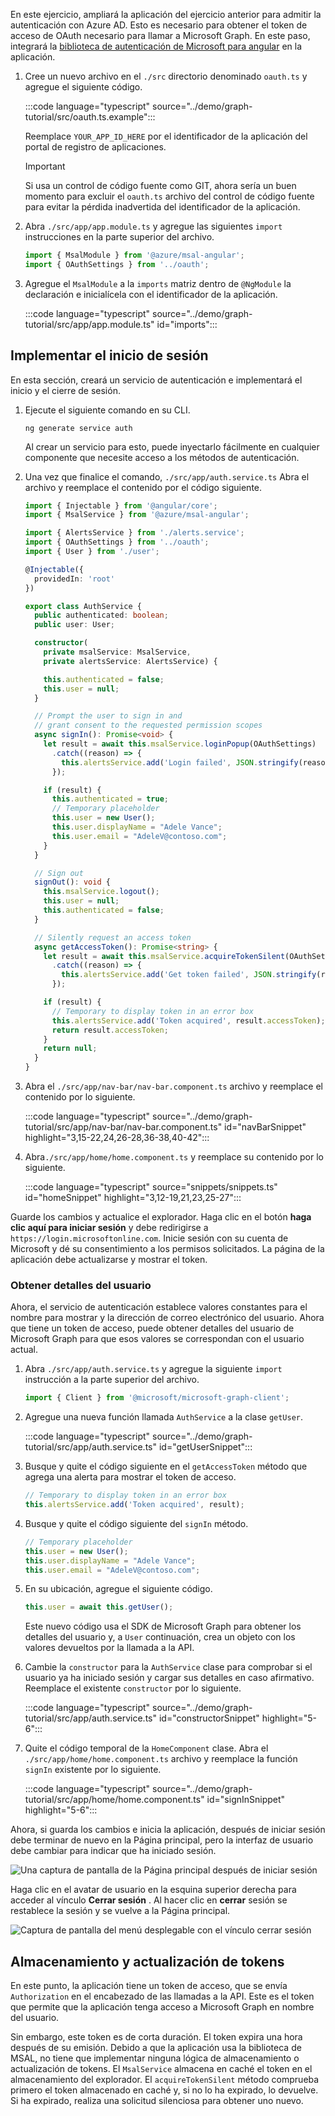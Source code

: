 <!-- markdownlint-disable MD002 MD041 -->

En este ejercicio, ampliará la aplicación del ejercicio anterior para admitir la autenticación con Azure AD. Esto es necesario para obtener el token de acceso de OAuth necesario para llamar a Microsoft Graph. En este paso, integrará la [biblioteca de autenticación de Microsoft para angular](https://github.com/AzureAD/microsoft-authentication-library-for-js/blob/dev/lib/msal-angular/README.md) en la aplicación.

1. Cree un nuevo archivo en el `./src` directorio denominado `oauth.ts` y agregue el siguiente código.

    :::code language="typescript" source="../demo/graph-tutorial/src/oauth.ts.example":::

    Reemplace `YOUR_APP_ID_HERE` por el identificador de la aplicación del portal de registro de aplicaciones.

    > [!IMPORTANT]
    > Si usa un control de código fuente como GIT, ahora sería un buen momento para excluir el `oauth.ts` archivo del control de código fuente para evitar la pérdida inadvertida del identificador de la aplicación.

1. Abra `./src/app/app.module.ts` y agregue las siguientes `import` instrucciones en la parte superior del archivo.

    ```TypeScript
    import { MsalModule } from '@azure/msal-angular';
    import { OAuthSettings } from '../oauth';
    ```

1. Agregue el `MsalModule` a la `imports` matriz dentro de `@NgModule` la declaración e inicialícela con el identificador de la aplicación.

    :::code language="typescript" source="../demo/graph-tutorial/src/app/app.module.ts" id="imports":::

## <a name="implement-sign-in"></a>Implementar el inicio de sesión

En esta sección, creará un servicio de autenticación e implementará el inicio y el cierre de sesión.

1. Ejecute el siguiente comando en su CLI.

    ```Shell
    ng generate service auth
    ```

    Al crear un servicio para esto, puede inyectarlo fácilmente en cualquier componente que necesite acceso a los métodos de autenticación.

1. Una vez que finalice el comando, `./src/app/auth.service.ts` Abra el archivo y reemplace el contenido por el código siguiente.

    ```TypeScript
    import { Injectable } from '@angular/core';
    import { MsalService } from '@azure/msal-angular';

    import { AlertsService } from './alerts.service';
    import { OAuthSettings } from '../oauth';
    import { User } from './user';

    @Injectable({
      providedIn: 'root'
    })

    export class AuthService {
      public authenticated: boolean;
      public user: User;

      constructor(
        private msalService: MsalService,
        private alertsService: AlertsService) {

        this.authenticated = false;
        this.user = null;
      }

      // Prompt the user to sign in and
      // grant consent to the requested permission scopes
      async signIn(): Promise<void> {
        let result = await this.msalService.loginPopup(OAuthSettings)
          .catch((reason) => {
            this.alertsService.add('Login failed', JSON.stringify(reason, null, 2));
          });

        if (result) {
          this.authenticated = true;
          // Temporary placeholder
          this.user = new User();
          this.user.displayName = "Adele Vance";
          this.user.email = "AdeleV@contoso.com";
        }
      }

      // Sign out
      signOut(): void {
        this.msalService.logout();
        this.user = null;
        this.authenticated = false;
      }

      // Silently request an access token
      async getAccessToken(): Promise<string> {
        let result = await this.msalService.acquireTokenSilent(OAuthSettings)
          .catch((reason) => {
            this.alertsService.add('Get token failed', JSON.stringify(reason, null, 2));
          });

        if (result) {
          // Temporary to display token in an error box
          this.alertsService.add('Token acquired', result.accessToken);
          return result.accessToken;
        }
        return null;
      }
    }
    ```

1. Abra el `./src/app/nav-bar/nav-bar.component.ts` archivo y reemplace el contenido por lo siguiente.

    :::code language="typescript" source="../demo/graph-tutorial/src/app/nav-bar/nav-bar.component.ts" id="navBarSnippet" highlight="3,15-22,24,26-28,36-38,40-42":::

1. Abra`./src/app/home/home.component.ts` y reemplace su contenido por lo siguiente.

    :::code language="typescript" source="snippets/snippets.ts" id="homeSnippet" highlight="3,12-19,21,23,25-27":::

Guarde los cambios y actualice el explorador. Haga clic en el botón **haga clic aquí para iniciar sesión** y debe redirigirse a `https://login.microsoftonline.com`. Inicie sesión con su cuenta de Microsoft y dé su consentimiento a los permisos solicitados. La página de la aplicación debe actualizarse y mostrar el token.

### <a name="get-user-details"></a>Obtener detalles del usuario

Ahora, el servicio de autenticación establece valores constantes para el nombre para mostrar y la dirección de correo electrónico del usuario. Ahora que tiene un token de acceso, puede obtener detalles del usuario de Microsoft Graph para que esos valores se correspondan con el usuario actual.

1. Abra `./src/app/auth.service.ts` y agregue la siguiente `import` instrucción a la parte superior del archivo.

    ```TypeScript
    import { Client } from '@microsoft/microsoft-graph-client';
    ```

1. Agregue una nueva función llamada `AuthService` a la clase `getUser`.

    :::code language="typescript" source="../demo/graph-tutorial/src/app/auth.service.ts" id="getUserSnippet":::

1. Busque y quite el código siguiente en el `getAccessToken` método que agrega una alerta para mostrar el token de acceso.

    ```TypeScript
    // Temporary to display token in an error box
    this.alertsService.add('Token acquired', result);
    ```

1. Busque y quite el código siguiente del `signIn` método.

    ```TypeScript
    // Temporary placeholder
    this.user = new User();
    this.user.displayName = "Adele Vance";
    this.user.email = "AdeleV@contoso.com";
    ```

1. En su ubicación, agregue el siguiente código.

    ```TypeScript
    this.user = await this.getUser();
    ```

    Este nuevo código usa el SDK de Microsoft Graph para obtener los detalles del usuario y, a `User` continuación, crea un objeto con los valores devueltos por la llamada a la API.

1. Cambie la `constructor` para la `AuthService` clase para comprobar si el usuario ya ha iniciado sesión y cargar sus detalles en caso afirmativo. Reemplace el existente `constructor` por lo siguiente.

    :::code language="typescript" source="../demo/graph-tutorial/src/app/auth.service.ts" id="constructorSnippet" highlight="5-6":::

1. Quite el código temporal de la `HomeComponent` clase. Abra el `./src/app/home/home.component.ts` archivo y reemplace la función `signIn` existente por lo siguiente.

    :::code language="typescript" source="../demo/graph-tutorial/src/app/home/home.component.ts" id="signInSnippet" highlight="5-6":::

Ahora, si guarda los cambios e inicia la aplicación, después de iniciar sesión debe terminar de nuevo en la Página principal, pero la interfaz de usuario debe cambiar para indicar que ha iniciado sesión.

![Una captura de pantalla de la Página principal después de iniciar sesión](./images/add-aad-auth-01.png)

Haga clic en el avatar de usuario en la esquina superior derecha para acceder al vínculo **Cerrar sesión** . Al hacer clic en **cerrar** sesión se restablece la sesión y se vuelve a la Página principal.

![Captura de pantalla del menú desplegable con el vínculo cerrar sesión](./images/add-aad-auth-02.png)

## <a name="storing-and-refreshing-tokens"></a>Almacenamiento y actualización de tokens

En este punto, la aplicación tiene un token de acceso, que se envía `Authorization` en el encabezado de las llamadas a la API. Este es el token que permite que la aplicación tenga acceso a Microsoft Graph en nombre del usuario.

Sin embargo, este token es de corta duración. El token expira una hora después de su emisión. Debido a que la aplicación usa la biblioteca de MSAL, no tiene que implementar ninguna lógica de almacenamiento o actualización de tokens. El `MsalService` almacena en caché el token en el almacenamiento del explorador. El `acquireTokenSilent` método comprueba primero el token almacenado en caché y, si no lo ha expirado, lo devuelve. Si ha expirado, realiza una solicitud silenciosa para obtener uno nuevo.
